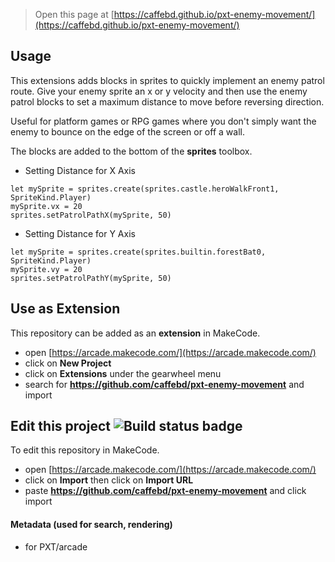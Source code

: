  


> Open this page at [https://caffebd.github.io/pxt-enemy-movement/](https://caffebd.github.io/pxt-enemy-movement/)

## Usage

This extensions adds blocks in sprites to quickly implement an enemy patrol route. Give your enemy sprite an x or y velocity and then use the enemy patrol blocks to set a maximum distance to move before reversing direction.

Useful for platform games or RPG games where you don't simply want the enemy to bounce on the edge of the screen or off a wall.

The blocks are added to the bottom of the **sprites** toolbox.

* Setting Distance for X Axis

```blocks
let mySprite = sprites.create(sprites.castle.heroWalkFront1, SpriteKind.Player)
mySprite.vx = 20
sprites.setPatrolPathX(mySprite, 50)
```

* Setting Distance for Y Axis

```blocks
let mySprite = sprites.create(sprites.builtin.forestBat0, SpriteKind.Player)
mySprite.vy = 20
sprites.setPatrolPathY(mySprite, 50)
```

## Use as Extension

This repository can be added as an **extension** in MakeCode.

* open [https://arcade.makecode.com/](https://arcade.makecode.com/)
* click on **New Project**
* click on **Extensions** under the gearwheel menu
* search for **https://github.com/caffebd/pxt-enemy-movement** and import

## Edit this project ![Build status badge](https://github.com/caffebd/pxt-enemy-movement/workflows/MakeCode/badge.svg)

To edit this repository in MakeCode.

* open [https://arcade.makecode.com/](https://arcade.makecode.com/)
* click on **Import** then click on **Import URL**
* paste **https://github.com/caffebd/pxt-enemy-movement** and click import


#### Metadata (used for search, rendering)

* for PXT/arcade
<script src="https://makecode.com/gh-pages-embed.js"></script><script>makeCodeRender("{{ site.makecode.home_url }}", "{{ site.github.owner_name }}/{{ site.github.repository_name }}");</script>
